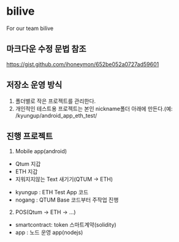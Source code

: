 # bilive
For our team bilive

마크다운 수정 문법 참조 
------------------------
https://gist.github.com/ihoneymon/652be052a0727ad59601


저장소 운영 방식
-------------------
1. 폴더별로 작은 프로젝트를 관리한다.
2. 개인적인 테스트용 프로젝트는 본인 nickname폴더 아래에 만든다.(예: /kyungup/android_app_eth_test/


진행 프로젝트
-----------------------
1. Mobile app(android)
* Qtum 지갑
* ETH 지갑
* 지워지지않는 Text 새기기(QTUM -> ETH)
- kyungup : ETH Test App 코드
- nogang : QTUM Base 코드부터 주작업 진행
  
2. POS(Qtum -> ETH -> ...)
* smartcontract: token 스마트계약(solidity)
* app : 노드 운영 app(nodejs)
  
  

